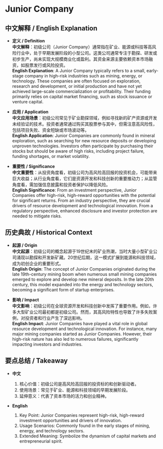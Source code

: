 # Junior Company

## 中文解释 / English Explanation

* **定义 / Definition**  
  **中文解释**：初级公司（Junior Company）通常指在矿业、能源或科技等高风险行业中，处于早期发展阶段的小型公司。这类公司通常专注于勘探、研发或初步生产，尚未实现大规模商业化或盈利。其资金来源主要依赖资本市场融资，如股票发行或风险投资。  
  **English Explanation**: A Junior Company typically refers to a small, early-stage company in high-risk industries such as mining, energy, or technology. These companies are often focused on exploration, research and development, or initial production and have not yet achieved large-scale commercialization or profitability. Their funding primarily relies on capital market financing, such as stock issuance or venture capital.

* **应用 / Application**  
  **中文应用场景**：初级公司常见于矿业勘探领域，例如寻找新的矿产资源或开发未经验证的技术。投资者通常通过购买其股票参与其中，但需注意高风险性，包括项目失败、资金短缺或市场波动等。  
  **English Application**: Junior Companies are commonly found in mineral exploration, such as searching for new resource deposits or developing unproven technologies. Investors often participate by purchasing their stocks but should be aware of high risks, including project failure, funding shortages, or market volatility.

* **重要性 / Significance**  
  **中文重要性**：从投资角度看，初级公司为高风险高回报的投资机会，可能带来巨大收益；从行业角度看，它们是资源开发和科技创新的重要推动力；从监管角度看，需加强信息披露和投资者保护以降低风险。  
  **English Significance**: From an investment perspective, Junior Companies offer high-risk, high-reward opportunities with the potential for significant returns. From an industry perspective, they are crucial drivers of resource development and technological innovation. From a regulatory perspective, enhanced disclosure and investor protection are needed to mitigate risks.

## 历史典故 / Historical Context

* **起源 / Origin**  
  **中文起源**：初级公司的概念起源于19世纪末的矿业热潮，当时大量小型矿业公司涌现以勘探和开发新矿藏。20世纪后期，这一模式扩展到能源和科技领域，成为初创企业的重要形式。  
  **English Origin**: The concept of Junior Companies originated during the late 19th-century mining boom when numerous small mining companies emerged to explore and develop new mineral deposits. In the late 20th century, this model expanded into the energy and technology sectors, becoming a significant form of startup enterprises.

* **影响 / Impact**  
  **中文影响**：初级公司在全球资源开发和科技创新中发挥了重要作用。例如，许多大型矿业公司最初都是初级公司。然而，其高风险特性也导致了许多失败案例，对投资者和行业产生了深远影响。  
  **English Impact**: Junior Companies have played a vital role in global resource development and technological innovation. For instance, many major mining companies started as Junior Companies. However, their high-risk nature has also led to numerous failures, significantly impacting investors and industries.

## 要点总结 / Takeaway

* **中文**  
  1. 核心价值：初级公司是高风险高回报的投资标的和创新驱动者。  
  2. 使用场景：常见于矿业、能源和科技领域的早期发展阶段。  
  3. 延伸意义：代表了资本市场的活力和创业精神。

* **English**  
  1. Key Point: Junior Companies represent high-risk, high-reward investment opportunities and drivers of innovation.  
  2. Usage Scenarios: Commonly found in the early stages of mining, energy, and technology sectors.  
  3. Extended Meaning: Symbolize the dynamism of capital markets and entrepreneurial spirit.